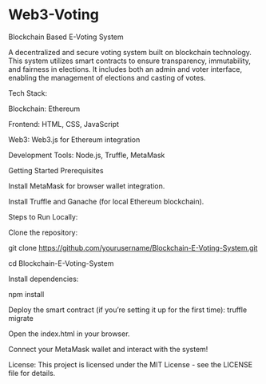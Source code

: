 # Web3-Voting
Blockchain Based E-Voting System

A decentralized and secure voting system built on blockchain technology. This system utilizes smart contracts to ensure transparency, immutability, and fairness in elections. It includes both an admin and voter interface, enabling the management of elections and casting of votes.

Tech Stack:

Blockchain: Ethereum

Frontend: HTML, CSS, JavaScript

Web3: Web3.js for Ethereum integration

Development Tools: Node.js, Truffle, MetaMask


Getting Started
Prerequisites

Install MetaMask for browser wallet integration.

Install Truffle and Ganache (for local Ethereum blockchain).

Steps to Run Locally:

Clone the repository:

git clone https://github.com/yourusername/Blockchain-E-Voting-System.git

cd Blockchain-E-Voting-System

Install dependencies:

npm install

Deploy the smart contract (if you’re setting it up for the first time):
truffle migrate

Open the index.html in your browser.

Connect your MetaMask wallet and interact with the system!


License:
This project is licensed under the MIT License - see the LICENSE file for details.
